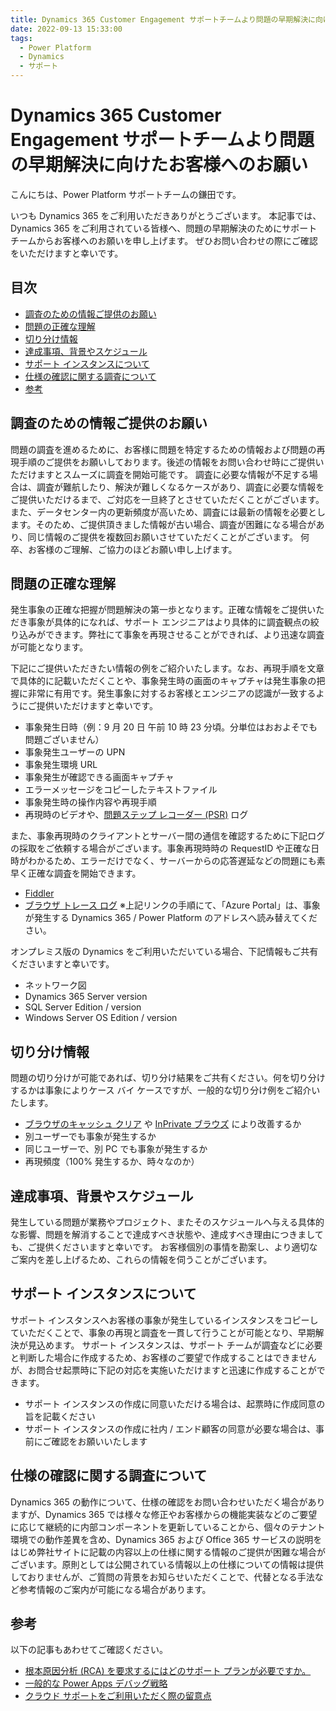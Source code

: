 ```yaml
---
title: Dynamics 365 Customer Engagement サポートチームより問題の早期解決に向けたお客様へのお願い
date: 2022-09-13 15:33:00
tags:
  - Power Platform
  - Dynamics
  - サポート
---
```


# Dynamics 365 Customer Engagement サポートチームより問題の早期解決に向けたお客様へのお願い

こんにちは、Power Platform サポートチームの鎌田です。

いつも Dynamics 365 をご利用いただきありがとうございます。
本記事では、Dynamics 365 をご利用されている皆様へ、問題の早期解決のためにサポートチームからお客様へのお願いを申し上げます。
ぜひお問い合わせの際にご確認をいただけますと幸いです。

## 目次

- [調査のための情報ご提供のお願い](#調査のための情報ご提供のお願い)
- [問題の正確な理解](#問題の正確な理解)
- [切り分け情報](#切り分け情報)
- [達成事項、背景やスケジュール](#達成事項、背景やスケジュール)
- [サポート インスタンスについて](#サポート-インスタンスについて)
- [仕様の確認に関する調査について](#仕様の確認に関する調査について)
- [参考](#参考)

## 調査のための情報ご提供のお願い

問題の調査を進めるために、お客様に問題を特定するための情報および問題の再現手順のご提供をお願いしております。後述の情報をお問い合わせ時にご提供いただけますとスムーズに調査を開始可能です。
調査に必要な情報が不足する場合は、調査が難航したり、解決が難しくなるケースがあり、調査に必要な情報をご提供いただけるまで、ご対応を一旦終了とさせていただくことがございます。
また、データセンター内の更新頻度が高いため、調査には最新の情報を必要とします。そのため、ご提供頂きました情報が古い場合、調査が困難になる場合があり、同じ情報のご提供を複数回お願いさせていただくことがございます。
何卒、お客様のご理解、ご協力のほどお願い申し上げます。

## 問題の正確な理解

発生事象の正確な把握が問題解決の第一歩となります。正確な情報をご提供いただき事象が具体的になれば、サポート エンジニアはより具体的に調査観点の絞り込みができます。弊社にて事象を再現させることができれば、より迅速な調査が可能となります。

下記にご提供いただきたい情報の例をご紹介いたします。なお、再現手順を文章で具体的に記載いただくことや、事象発生時の画面のキャプチャは発生事象の把握に非常に有用です。発生事象に対するお客様とエンジニアの認識が一致するようにご提供いただけますと幸いです。

- 事象発生日時（例：9 月 20 日 午前 10 時 23 分頃。分単位はおおよそでも問題ございません）
- 事象発生ユーザーの UPN
- 事象発生環境 URL
- 事象発生が確認できる画面キャプチャ
- エラーメッセージをコピーしたテキストファイル
- 事象発生時の操作内容や再現手順
- 再現時のビデオや、[問題ステップ レコーダー (PSR)](https://learn.microsoft.com/ja-jp/office/troubleshoot/settings/how-to-use-problem-steps-recorder) ログ

また、事象再現時のクライアントとサーバー間の通信を確認するために下記ログの採取をご依頼する場合がございます。事象再現時時の RequestID や正確な日時がわかるため、エラーだけでなく、サーバーからの応答遅延などの問題にも素早く正確な調査を開始できます。

- [Fiddler](https://social.technet.microsoft.com/Forums/azure/ja-JP/fe5f977a-2992-44c3-b643-38ad570a3d18/fiddler-12525124641239825505214622516338918?forum=DCRMSupport)
- [ブラウザ トレース ログ](https://learn.microsoft.com/ja-jp/azure/azure-portal/capture-browser-trace#google-chrome-and-microsoft-edge)
※上記リンクの手順にて、「Azure Portal」は、事象が発生する Dynamics 365 / Power Platform のアドレスへ読み替えてください。

オンプレミス版の Dynamics をご利用いただいている場合、下記情報もご共有くださいますと幸いです。

- ネットワーク図
- Dynamics 365 Server version
- SQL Server Edition / version
- Windows Server OS Edition / version

## 切り分け情報

問題の切り分けが可能であれば、切り分け結果をご共有ください。何を切り分けするかは事象によりケース バイ ケースですが、一般的な切り分け例をご紹介いたします。

- [ブラウザのキャッシュ クリア](https://support.microsoft.com/ja-jp/microsoft-edge/microsoft-edge-%E3%81%AE%E9%96%B2%E8%A6%A7%E5%B1%A5%E6%AD%B4%E3%82%92%E8%A1%A8%E7%A4%BA%E3%81%BE%E3%81%9F%E3%81%AF%E5%89%8A%E9%99%A4%E3%81%99%E3%82%8B-00cf7943-a9e1-975a-a33d-ac10ce454ca4) や [InPrivate ブラウズ](https://support.microsoft.com/ja-jp/microsoft-edge/microsoft-edge-%E3%81%A7-inprivate-%E3%83%96%E3%83%A9%E3%82%A6%E3%82%BA%E3%82%92%E4%BD%BF%E3%81%86-e6f47704-340c-7d4f-b00d-d0cf35aa1fcc) により改善するか
- 別ユーザーでも事象が発生するか
- 同じユーザーで、別 PC でも事象が発生するか
- 再現頻度（100% 発生するか、時々なのか）

## 達成事項、背景やスケジュール

発生している問題が業務やプロジェクト、またそのスケジュールへ与える具体的な影響、問題を解消することで達成すべき状態や、達成すべき理由につきましても、ご提供くださいますと幸いです。
お客様個別の事情を勘案し、より適切なご案内を差し上げるため、これらの情報を伺うことがございます。

## サポート インスタンスについて

サポート インスタンスへお客様の事象が発生しているインスタンスをコピーしていただくことで、事象の再現と調査を一貫して行うことが可能となり、早期解決が見込めます。 サポート インスタンスは、サポート チームが調査などに必要と判断した場合に作成するため、お客様のご要望で作成することはできませんが、お問合せ起票時に下記の対応を実施いただけますと迅速に作成することができます。

- サポート インスタンスの作成に同意いただける場合は、起票時に作成同意の旨を記載ください
- サポート インスタンスの作成に社内 / エンド顧客の同意が必要な場合は、事前にご確認をお願いいたします

## 仕様の確認に関する調査について

Dynamics 365 の動作について、仕様の確認をお問い合わせいただく場合がありますが、Dynamics 365 では様々な修正やお客様からの機能実装などのご要望に応じて継続的に内部コンポーネントを更新していることから、個々のテナント環境での動作差異を含め、Dynamics 365 および Office 365 サービスの説明をはじめ弊社サイトに記載の内容以上の仕様に関する情報のご提供が困難な場合がございます。原則としては公開されている情報以上の仕様についての情報は提供しておりませんが、ご質問の背景をお知らせいただくことで、代替となる手法など参考情報のご案内が可能になる場合があります。

## 参考

以下の記事もあわせてご確認ください。

- [根本原因分析 (RCA) を要求するにはどのサポート プランが必要ですか。](https://learn.microsoft.com/ja-jp/power-platform/admin/support-overview#which-support-plan-do-i-need-in-order-to-request-a-root-cause-analysis-rca)
- [一般的な Power Apps デバッグ戦略](https://learn.microsoft.com/ja-jp/troubleshoot/power-platform/power-apps/isolate-common-issues)
- [クラウド サポートをご利用いただく際の留意点](https://jpdynamicscrm.github.io/blog/powerplatform/Notes-when-using-support.md)

